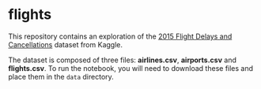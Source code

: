 # flights

This repository contains an exploration of the [2015 Flight Delays and Cancellations](https://www.kaggle.com/usdot/flight-delays) dataset from Kaggle. 

The dataset is composed of three files: __airlines.csv__, __airports.csv__ and __flights.csv__. To run the notebook, you will need to download these files and place them in the `data` directory.
